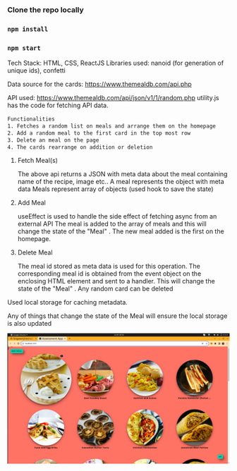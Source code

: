 
### Clone the repo locally
### `npm install`
### `npm start`
Tech Stack: HTML, CSS, ReactJS
Libraries used: nanoid (for generation of unique ids), confetti 

Data source for the cards: https://www.themealdb.com/api.php

API used: https://www.themealdb.com/api/json/v1/1/random.php
utility.js has the code for fetching API data.
```
Functionalities
1. Fetches a random list on meals and arrange them on the homepage
2. Add a random meal to the first card in the top most row
3. Delete an meal on the page
4. The cards rearrange on addition or deletion
```



1. Fetch Meal(s)

   The above api returns a JSON with meta data about the meal containing name of the recipe, image etc..
   A meal represents the object with meta data
   Meals represent array of objects (used hook to save the state)


2. Add Meal

    useEffect is used to handle the side effect of fetching async from an external API
    The meal is added to the array of meals and this will change the state of the "Meal" .
    The new meal added is the first on the homepage.

3. Delete Meal

    The meal id stored as meta data is used for this operation.
    The corresponding meal id is obtained from the event object on the enclosing HTML element and sent to a handler.
    This will change the state of the "Meal" .
    Any random card can be deleted

Used local storage for caching metadata.

Any of things that change the state of the Meal will ensure the local storage is also updated



![UI](https://raw.githubusercontent.com/Srigowri/recruiterflow-test/master/public/UI.png)
